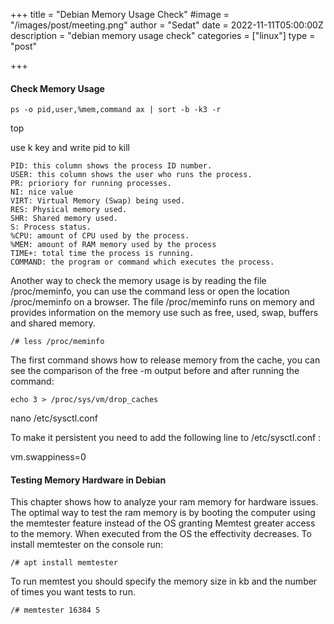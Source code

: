 +++
title = "Debian Memory Usage Check"
#image = "/images/post/meeting.png"
author = "Sedat"
date = 2022-11-11T05:00:00Z
description = "debian memory usage check"
categories = ["linux"]
type = "post"

+++
#### Check Memory Usage

`ps -o pid,user,%mem,command ax | sort -b -k3 -r`

top

use k key and write pid to kill

```
PID: this column shows the process ID number.
USER: this column shows the user who runs the process.
PR: prioriory for running processes.
NI: nice value
VIRT: Virtual Memory (Swap) being used.
RES: Physical memory used.
SHR: Shared memory used.
S: Process status.
%CPU: amount of CPU used by the process.
%MEM: amount of RAM memory used by the process
TIME+: total time the process is running.
COMMAND: the program or command which executes the process.
```

Another way to check the memory usage is by reading the file /proc/meminfo, you can use the command less or open the location /proc/meminfo on a browser.
The file /proc/meminfo runs on memory and provides information on the memory use such as free, used, swap, buffers and shared memory.

`/# less /proc/meminfo`

The first command shows how to release memory from the cache, you can see the comparison of the free -m output before and after running the command:

`echo 3 > /proc/sys/vm/drop_caches`

nano /etc/sysctl.conf

To make it persistent you need to add the following line to /etc/sysctl.conf :

vm.swappiness=0

#### Testing Memory Hardware in Debian

This chapter shows how to analyze your ram memory for hardware issues.
The optimal way to test the ram memory is by booting the computer using the memtester feature instead of the OS granting Memtest greater access to the memory. When executed from the OS the effectivity decreases. To install memtester on the console run:

`/# apt install memtester`

To run memtest you should specify the memory size in kb and the number of times you want tests to run.

`/# memtester 16384 5`